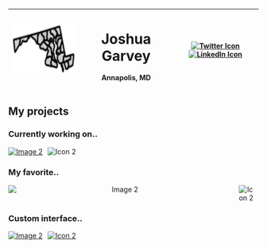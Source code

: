 <div align="center" width="full" height="fit">

| **<img src="/images/md.svg" alt="Profile Image" width="auto" height="100">** | <h1> Joshua Garvey</h1><p>Annapolis, MD</p> | [![Twitter Icon](https://img.shields.io/badge/-Twitter-1DA1F2?style=flat-square&logo=twitter&logoColor=white)](https://twitter.com/joshuagarvey) [![LinkedIn Icon](https://img.shields.io/badge/-LinkedIn-0077B5?style=flat-square&logo=linkedin&logoColor=white)](https://linkedin.com/in/joshuagarvey) |
| ---------------------------------------------------------------------------- | ------------------------------------------- | -------------------------------------------------------------------------------------------------------------------------------------------------------------------------------------------------------------------------------------------------------------------------------------------------------- |

</div>

## My projects

### Currently working on..

<div align="left">
  <div style="display: flex; align-items: left; justify-content: between; text-align: center;">
  <a href="https://blackline.joshuagarvey.com/">
    <img src="https://i.imgur.com/4vIR4RL.png" alt="Image 2" width="90%" style="margin-right: 10px;"> 
    </a>
    <a>
    <img src="https://i.imgur.com/J6LeoUb.png" alt="Icon 2" width="6%"> 
    </a>
  </div>
</div>

### My favorite..

<div align="left">
  <div style="display: flex; align-items: left; justify-content: between; text-align: center;">
    <img src="https://i.imgur.com/euEDKsN.png" alt="Image 2" width="90%" style="margin-right: 10px;"> 
    <img src="https://i.imgur.com/J6LeoUb.png" alt="Icon 2" width="6%"> 
  </div>
</div>

### Custom interface..

<div align="left">
  <div style="display: flex; align-items: left; justify-content: between; text-align: center;">
  <a href="https://ui.joshuagarvey.com/">
    <img src="https://i.imgur.com/TLtDi27.png" alt="Image 2" width="90%" style="margin-right: 10px;"> </a><!-- Adjust the width and margin as needed --> <a href="https://github.com/Jgar514/mobileUI_subdomain_netlify#readme/">
    <img src="https://i.imgur.com/J6LeoUb.png" alt="Icon 2" width="6%"> </a>
  </div>
</div>
